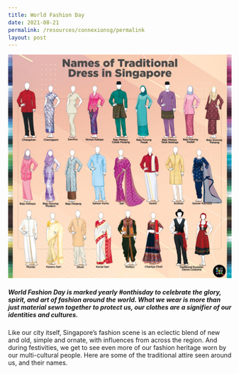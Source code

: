 ```yaml
---
title: World Fashion Day
date: 2021-08-21
permalink: /resources/connexionsg/permalink
layout: post
---
```

![Alt text for image on Isomer site](/images/fashionday.jpg)

##### World Fashion Day is marked yearly #onthisday to celebrate the glory, spirit, and art of fashion around the world. What we wear is more than just material sewn together to protect us, our clothes are a signifier of our identities and cultures. 

Like our city itself, Singapore’s fashion scene is an eclectic blend of new and old, simple and ornate, with influences from across the region. And during festivities, we get to see even more of our fashion heritage worn by our multi-cultural people. Here are some of the traditional attire seen around us, and their names.